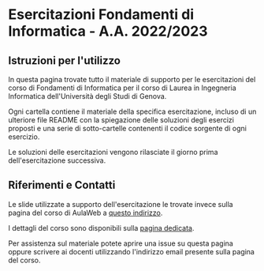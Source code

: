 # Esercitazioni Fondamenti di Informatica - A.A. 2022/2023

## Istruzioni per l'utilizzo

In questa pagina trovate tutto il materiale di supporto per le esercitazioni del corso di Fondamenti di Informatica per il corso di Laurea in Ingegneria Informatica dell'Università degli Studi di Genova.

Ogni cartella contiene il materiale della specifica esercitazione, incluso di un ulteriore file README con la spiegazione delle soluzioni degli esercizi proposti e una serie di sotto-cartelle contenenti il codice sorgente di ogni esercizio.

Le soluzioni delle esercitazioni vengono rilasciate il giorno prima dell'esercitazione successiva.

## Riferimenti e Contatti

Le slide utilizzate a supporto dell'esercitazione le trovate invece sulla pagina del corso di AulaWeb a [questo indirizzo](https://2022.aulaweb.unige.it/course/view.php?id=4289).

I dettagli del corso sono disponibili sulla [pagina dedicata](https://corsi.unige.it/off.f/2022/ins/59139).

Per assistenza sul materiale potete aprire una issue su questa pagina oppure scrivere ai docenti utilizzando l'indirizzo email presente sulla pagina del corso.
